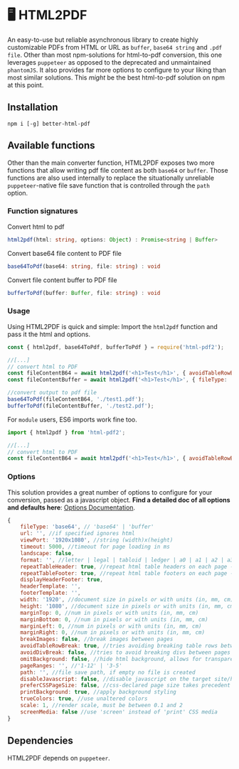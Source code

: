 # 🖥️ HTML2PDF
An easy-to-use but reliable asynchronous library to create highly customizable PDFs from HTML or URL as ``buffer``, ``base64 string`` and ``.pdf file``. Other than most npm-solutions for html-to-pdf conversion, this one leverages ``puppeteer`` as opposed to the deprecated and unmaintained ``phantomJS``. It also provides far more options to configure to your liking than most similar solutions. This *might* be the best html-to-pdf solution on npm at this point.

## Installation
```
npm i [-g] better-html-pdf
```

## Available functions
Other than the main converter function, HTML2PDF exposes two more functions that allow writing pdf file content as both ``base64`` or ``buffer``. Those functions are also used internally to replace the situationally unreliable ``puppeteer``-native file save function that is controlled through the ``path`` option.

### Function signatures
Convert html to pdf
```typescript
html2pdf(html: string, options: Object) : Promise<string | Buffer>
```
Convert base64 file content to PDF file
```typescript
base64ToPdf(base64: string, file: string) : void
```
Convert file content buffer to PDF file
```typescript
bufferToPdf(buffer: Buffer, file: string) : void
```

### Usage
Using HTML2PDF is quick and simple: Import the ``html2pdf`` function and pass it the html and options.
```javascript
const { html2pdf, base64ToPdf, bufferToPdf } = require('html-pdf2');

//[...]
// convert html to PDF
const fileContentB64 = await html2pdf('<h1>Test</h1>', { avoidTableRowBreak: true, marginTop: 10, repeatTableHeader: false });
const fileContentBuffer = await html2pdf('<h1>Test</h1>', { fileType: 'buffer', url: 'https://google.com/', viewPort: '1000x700' });

//convert output to pdf file
base64ToPdf(fileContentB64, './test1.pdf');
bufferToPdf(fileContentBuffer, './test2.pdf');
```

For ``module`` users, ES6 imports work fine too.
```javascript
import { html2pdf } from 'html-pdf2';

//[...]
// convert html to PDF
const fileContentB64 = await html2pdf('<h1>Test</h1>', { avoidTableRowBreak: true, marginTop: 10, repeatTableHeader: false });
```
### Options
This solution provides a great number of options to configure for your conversion, passed as a javascript object.
**Find a detailed doc of all options and defaults here**: [Options Documentation](https://github.com/0tii/html-to-pdf/blob/master/options.md).

```javascript
{
    fileType: 'base64', // 'base64' | 'buffer'
    url: '', //if specified ignores html
    viewPort: '1920x1080', //string (width)x(height)
    timeout: 5000, //timeout for page loading in ms
    landscape: false,
    format: '', //letter | legal | tabloid | ledger | a0 | a1 | a2 | a3 | a4 | a5 | a6
    repeatTableHeader: true, //repeat html table headers on each page - note: headers only repeat when in <thead>
    repeatTableFooter: true, //repeat html table footers on each page - note: footers only repeat when in <tfoot>
    displayHeaderFooter: true,
    headerTemplate: '',
    footerTemplate: '',
    width: '1920', //document size in pixels or with units (in, mm, cm)
    height: '1080', //document size in pixels or with units (in, mm, cm)
    marginTop: 0, //num in pixels or with units (in, mm, cm)
    marginBottom: 0, //num in pixels or with units (in, mm, cm)
    marginLeft: 0, //num in pixels or with units (in, mm, cm)
    marginRight: 0, //num in pixels or with units (in, mm, cm)
    breakImages: false, //break images between pages
    avoidTableRowBreak: true, //tries avoiding breaking table rows between pages
    avoidDivBreak: false, //tries to avoid breaking divs between pages - can cause unwanted behavior
    omitBackground: false, //hide html background, allows for transparency
    pageRanges: '', //'1-12' | '3-5'
    path: '', //file save path, if empty no file is created
    disableJavascript: false, //disable javascript on the target site/html
    preferCSSPageSize: false, //css-declared page size takes precedent over format, width and height
    printBackground: true, //apply background styling
    trueColors: true, //use unaltered colors
    scale: 1, //render scale, must be between 0.1 and 2
    screenMedia: false //use 'screen' instead of 'print' CSS media
}
```

## Dependencies
HTML2PDF depends on `puppeteer`.